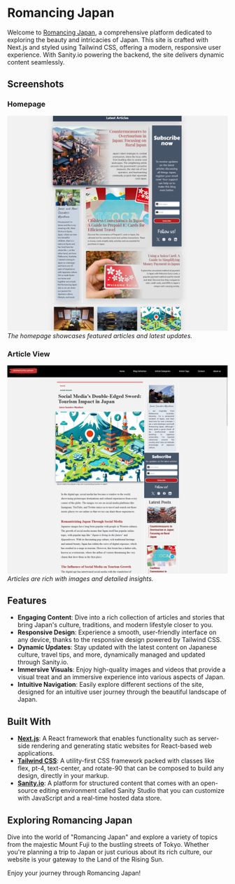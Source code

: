 # Romancing Japan

Welcome to [Romancing Japan](https://www.romancing-japan.com/), a comprehensive platform dedicated to exploring the beauty and intricacies of Japan. This site is crafted with Next.js and styled using Tailwind CSS, offering a modern, responsive user experience. With Sanity.io powering the backend, the site delivers dynamic content seamlessly.

## Screenshots

### Homepage
![Homepage of Romancing Japan](public/images/rj-homepage.png)
*The homepage showcases featured articles and latest updates.*

### Article View
![Detailed Article View](public/images/rj-article.png)
*Articles are rich with images and detailed insights.*

## Features

- **Engaging Content**: Dive into a rich collection of articles and stories that bring Japan's culture, traditions, and modern lifestyle closer to you.
- **Responsive Design**: Experience a smooth, user-friendly interface on any device, thanks to the responsive design powered by Tailwind CSS.
- **Dynamic Updates**: Stay updated with the latest content on Japanese culture, travel tips, and more, dynamically managed and updated through Sanity.io.
- **Immersive Visuals**: Enjoy high-quality images and videos that provide a visual treat and an immersive experience into various aspects of Japan.
- **Intuitive Navigation**: Easily explore different sections of the site, designed for an intuitive user journey through the beautiful landscape of Japan.

## Built With

- [**Next.js**](https://nextjs.org/): A React framework that enables functionality such as server-side rendering and generating static websites for React-based web applications.
- [**Tailwind CSS**](https://tailwindcss.com/): A utility-first CSS framework packed with classes like flex, pt-4, text-center, and rotate-90 that can be composed to build any design, directly in your markup.
- [**Sanity.io**](https://www.sanity.io/): A platform for structured content that comes with an open-source editing environment called Sanity Studio that you can customize with JavaScript and a real-time hosted data store.

## Exploring Romancing Japan

Dive into the world of "Romancing Japan" and explore a variety of topics from the majestic Mount Fuji to the bustling streets of Tokyo. Whether you're planning a trip to Japan or just curious about its rich culture, our website is your gateway to the Land of the Rising Sun.

Enjoy your journey through Romancing Japan!
